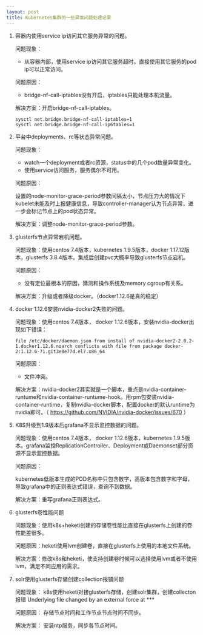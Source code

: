 ```yaml
---
layout: post
title: Kubernetes集群的一些异常问题处理记录
---
```


1. 容器内使用service ip访问其它服务异常的问题。
   
   问题现象：

   * 从容器内部，使用service ip访问其它服务超时。直接使用其它服务的pod ip可以正常访问。

   问题原因：
   
   * bridge-nf-call-iptables没有开启，iptables只能处理本机流量。

   解决方案：开启bridge-nf-call-iptables。

    ```
   sysctl net.bridge.bridge-nf-call-iptables=1
   sysctl net.bridge.bridge-nf-call-ip6tables=1
    ```

2. 平台中deployments、rc等状态异常问题。
  
   问题现象：
   * watch一个deployment或者rc资源，status中的几个pod数量异常变化。
   * 使用service访问服务，服务偶尔不可用。

   问题原因：

   设置的node-monitor-grace-period参数间隔太小，节点压力大的情况下kubelet未能及时上报健康信息，导致controller-manager认为节点异常，进一步会标记节点上的pod状态异常。

   解决方案：调整node-monitor-grace-period参数。

3. glusterfs节点异常宕机问题。
   
   问题现象：使用centos 7.4版本，kubernetes 1.9.5版本，docker 1.17.12版本，glusterfs 3.8.4版本。集成后创建pvc大概率导致glusterfs节点宕机。

   问题原因：
   * 没有定位最根本的原因，猜测和操作系统及memory cgroup有关系。

   解决方案：升级或者降级docker。（docker1.12.6是真的稳定）


4. docker 1.12.6安装nvidia-docker2失败的问题。

   问题现象：使用centos 7.4版本， docker 1.12.6版本，安装nvidia-docker出现如下错误：

   ```
   file /etc/docker/daemon.json from install of nvidia-docker2-2.0.2-1.docker1.12.6.noarch conflicts with file from package docker-2:1.12.6-71.git3e8e77d.el7.x86_64 
   ```
   问题原因：
   * 文件冲突。

   解决方案：nvidia-docker2其实就是一个脚本，重点是nvidia-container-runtume和nvidia-container-runtume-hook。用rpm包安装nvidia-container-runtime，复制nvidia-docker脚本，配置docker的默认runtime为nvidia即可。（ https://github.com/NVIDIA/nvidia-docker/issues/670 ）

5. K8S升级到1.9版本后grafana不显示监控数据的问题。

   问题现象：使用centos 7.4版本， docker 1.12.6版本，kubernetes 1.9.5版本。grafana监控ReplicationController、Deployment或Daemonset部分资源不显示监控数据。

   问题原因：

   kubernetes低版本生成的POD名称中只包含数字，高版本包含数字和字母，导致grafana中的正则表达式错误，查询不到数据。

   解决方案：重写grafana正则表达式。

6. glusterfs卷性能问题

   问题现象：使用k8s+heketi创建的存储卷性能比直接在glusterfs上创建的卷性能差很多。

   问题原因：heketi使用lvm创建卷，直接在glusterfs上使用的本地文件系统。

   解决方案：修改k8s和heketi，使支持创建卷时候可以选择使用lvm或者不使用lvm，满足不同应用的需求。

7. solr使用glusterfs存储创建collection报错问题

   问题现象： k8s使用heketi对接glusterfs存储，创建solr集群，创建collecton报错 Underlying file changed by an external force at ***

   问题原因： 存储节点时间和工作节点节点时间不同步。

   解决方案： 安装ntp服务，同步各节点时间。